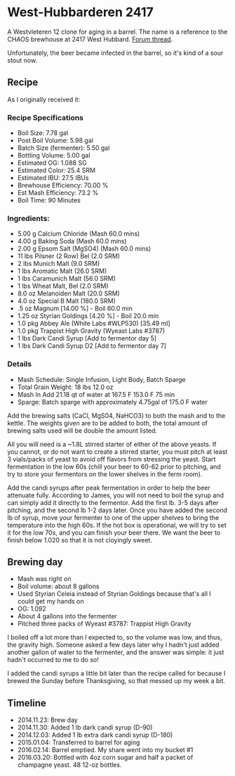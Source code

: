 # West-Hubbarderen 2417
A Westvleteren 12 clone for aging in a barrel. The name is a reference to the CHAOS brewhouse at 2417 West Hubbard. [Forum thread](http://www.chaosbrewclub.net/forum/barrel-aging/west-hubbarderen-2417-belgian-dark-strong).

Unfortunately, the beer became infected in the barrel, so it's kind of a sour stout now.

## Recipe
As I originally received it:

### Recipe Specifications
* Boil Size: 7.78 gal
* Post Boil Volume: 5.98 gal
* Batch Size (fermenter): 5.50 gal
* Bottling Volume: 5.00 gal
* Estimated OG: 1.088 SG
* Estimated Color: 25.4 SRM
* Estimated IBU: 27.5 IBUs
* Brewhouse Efficiency: 70.00 %
* Est Mash Efficiency: 73.2 %
* Boil Time: 90 Minutes

### Ingredients:
* 5.00 g Calcium Chloride (Mash 60.0 mins)
* 4.00 g Baking Soda (Mash 60.0 mins)
* 2.00 g Epsom Salt (MgSO4) (Mash 60.0 mins)
* 11 lbs Pilsner (2 Row) Bel (2.0 SRM)
* 2 lbs Munich Malt (9.0 SRM)
* 1 lbs Aromatic Malt (26.0 SRM)
* 1 lbs Caramunich Malt (56.0 SRM)
* 1 lbs Wheat Malt, Bel (2.0 SRM)
* 8.0 oz Melanoiden Malt (20.0 SRM)
* 4.0 oz Special B Malt (180.0 SRM)
* .5 oz Magnum [14.00 %] - Boil 60.0 min
* 1.25 oz Styrian Goldings [4.20 %] - Boil 20.0 min
* 1.0 pkg Abbey Ale (White Labs #WLP530) [35.49 ml]
* 1.0 pkg Trappist High Gravity (Wyeast Labs #3787)
* 1 lbs Dark Candi Syrup [Add to fermentor day 5]
* 1 lbs Dark Candi Syrup D2 [Add to fermentor day 7]

### Details
* Mash Schedule: Single Infusion, Light Body, Batch Sparge
* Total Grain Weight: 18 lbs 12.0 oz
* Mash In Add 21.18 qt of water at 167.5 F 153.0 F 75 min
* Sparge: Batch sparge with approximately 4.75gal of 175.0 F water

Add the brewing salts (CaCl, MgS04, NaHCO3) to both the mash and to the kettle. The weights given are to be added to both, the total amount of brewing salts  used will be double the amount listed.

All you will need is a ~1.8L stirred starter of either of the above yeasts.  If you cannot, or do not want to create a stirred starter, you must pitch at least 3 vials/packs of yeast to avoid off flavors from stressing the yeast.  Start fermentation in the low 60s (chill your beer to 60-62 prior to pitching,  and try to store your fermentors on the lower shelves in the ferm room).

Add the candi syrups after peak fermentation in order to help the beer attenuate fully.  According to James, you will not need to boil the syrup and can simply add it directly to the fermentor.  Add the first lb. 3-5 days after pitching, and the second lb 1-2 days later.  Once you have added the second lb of syrup, move your fermenter to one of the upper shelves to bring the temperature into the high 60s.  If the hot box is operational, we will try to set it for the low 70s, and you can finish your beer there.  We want the beer  to finish below 1.020 so that it is not cloyingly sweet.

## Brewing day
* Mash was right on
* Boil volume: about 8 gallons
* Used Styrian Celeia instead of Styrian Goldings because that's all I could get my hands on
* OG: 1.092
* About 4 gallons into the fermenter
* Pitched three packs of Wyeast #3787: Trappist High Gravity

I boiled off a lot more than I expected to, so the volume was low, and thus, the gravity high. Someone asked a few days later why I hadn't just added another gallon of water to the fermenter, and the answer was simple: it just hadn't occurred to me to do so!

I added the candi syrups a little bit later than the recipe called for because I brewed the Sunday before Thanksgiving, so that messed up my week a bit.

## Timeline
* 2014.11.23: Brew day
* 2014.11.30: Added 1 lb dark candi syrup (D-90)
* 2014.12.03: Added 1 lb extra dark candi syrup (D-180)
* 2015.01.04: Transferred to barrel for aging
* 2016.02.14: Barrel emptied. My share went into my bucket #1
* 2016.03.20: Bottled with 4oz corn sugar and half a packet of champagne yeast. 48 12-oz bottles.
